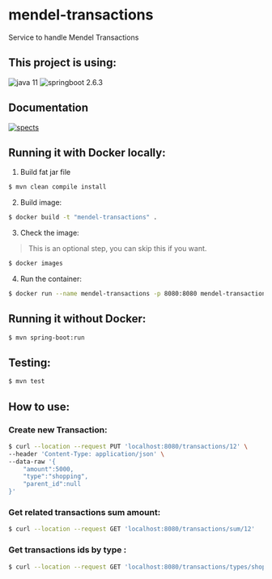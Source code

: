 # mendel-transactions

Service to handle Mendel Transactions

## This project is using:

![java 11](https://img.shields.io/badge/java-11-orange.svg)
![springboot 2.6.3](https://img.shields.io/badge/springboot-2.5.6-272822.svg)

## Documentation

[![spects](https://img.shields.io/badge/specs-%E2%9D%A4-green.svg)](http://localhost:8080/swagger-ui.html)

## Running it with Docker locally:

1. Build fat jar file

```bash 
$ mvn clean compile install 
```

2. Build image:

```bash 
$ docker build -t "mendel-transactions" . 
```

3. Check the image:

> This is an optional step, you can skip this if you want.

``` bash 
$ docker images 
```

4. Run the container:

``` bash 
$ docker run --name mendel-transactions -p 8080:8080 mendel-transactions:latest 
```

## Running it without Docker:

```bash 
$ mvn spring-boot:run 
```

## Testing:

```bash 
$ mvn test 
```

## How to use:

### Create new Transaction:
``` bash
$ curl --location --request PUT 'localhost:8080/transactions/12' \
--header 'Content-Type: application/json' \
--data-raw '{
    "amount":5000,
    "type":"shopping",
    "parent_id":null
}'
```

### Get related transactions sum amount:
``` bash
$ curl --location --request GET 'localhost:8080/transactions/sum/12'
```
### Get transactions ids by type :
``` bash
$ curl --location --request GET 'localhost:8080/transactions/types/shopping'
```
